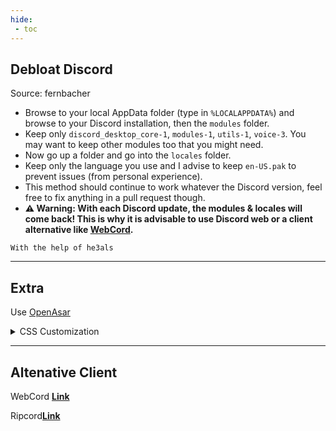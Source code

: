 ```yaml
---
hide:
 - toc
---
```


## Debloat Discord 
Source: fernbacher

- Browse to your local AppData folder (type in `%LOCALAPPDATA%`) and browse to your Discord installation, then the `modules` folder.
- Keep only `discord_desktop_core-1`, `modules-1`, `utils-1`, `voice-3`. You may want to keep other modules too that you might need.
- Now go up a folder and go into the `locales` folder.
- Keep only the language you use and I advise to keep `en-US.pak` to prevent issues (from personal experience).
- This method should continue to work whatever the Discord version, feel free to fix anything in a pull request though.
- **⚠ Warning: With each Discord update, the modules & locales will come back! This is why it is advisable to use Discord web or a client alternative like [WebCord](https://github.com/SpacingBat3/WebCord).**

`With the help of he3als`

---

## Extra 

Use [OpenAsar](https://openasar.dev/)

<details>
  <summary>CSS Customization</summary>
  
```
/* Hide Gift Button in chat box */
button[aria-label="Send a gift"] {
    display: none;
}
/* Hide Nitro Tab in Friends Menu */
.channel-1Shao0.container-32HW5s[aria-posinset="2"] {
    display: none;
}
/* hide nitro boost banner */
div.container-2giAcK[tabindex="0"] {
    display: none;
}
/* hide nitro boost banner */
div.container-2giAcK[tabindex="0"], div.container-2giAcK[tabindex="0"] + div {
    display: none;
}

/* Compact channels catégories */

:root {
    --category-spacing: 0px;
    --channel-spacing: 4px;
}

.containerDefault-3TQ5YN, .containerDragAfter-1J_-1V, .containerDragBefore-ei4h1m, .containerUserOver-3woq86 {
    padding-top: var(--category-spacing);
}

.mainContent-20q_Hp {
    padding: var(--channel-spacing);
}

/* Slidy Members */
[class*="membersWrap-"] [class*="membersGroup-"] {
    margin-right: auto;
    width: 57px;
    text-overflow: clip;
    direction: rtl;
    word-spacing: 1000px;
}
[class*="membersWrap-"]:hover [class*="membersGroup-"],
[class*="membersWrap-"]:focus-within [class*="membersGroup-"] {
    width: 100%;
    margin: 0;
    direction: ltr;
    word-spacing: unset;
    text-overflow: ellipsis;
}
.membersWrap-3NUR2t{
  min-width: 0 !important; 
}
.members-3WRCEx {
  transition: 250ms ease all;
  width: 64px !important; 
}
.members-3WRCEx:hover {
  width: 64px !important;
}
.membersWrap-3NUR2t:hover .members-3WRCEx{
  width: 245px !important;
}
/* Minified Search Bar */ 

:root {
    --transitionspeed: 0.25s;
}

.search-2Mwzzq:not(.open-1F8u2c) .searchBar-jGtisZ {width: 27px; transition: var(--transitionspeed); background-color: transparent;}
.search-2Mwzzq:not(.open-1F8u2c):hover .searchBar-jGtisZ {width: 170px; background-color: var(--background-tertiary);}
.search-2Mwzzq:not(.open-1F8u2c) .iconContainer-1RqWJj {transform: scale(1.3); transition: var(--transitionspeed);}
.search-2Mwzzq:not(.open-1F8u2c):hover .iconContainer-1RqWJj {transform: scale(1);}
.search-2Mwzzq:not(.open-1F8u2c) .icon-18rqoe {color: var(--text-normal);}
.search-2Mwzzq:not(.open-1F8u2c):hover .icon-18rqoe {color: var(--text-muted);}
/* Channel Names Capitalized */

.channelName-3KPsGw {
text-transform: capitalize;
}
```
</details>

---
## Altenative Client

WebCord [**Link**](https://github.com/SpacingBat3/WebCord)

Ripcord[**Link**](https://cancel.fm/ripcord/)

